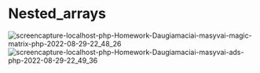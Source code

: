 # Nested_arrays
![screencapture-localhost-php-Homework-Daugiamaciai-masyvai-magic-matrix-php-2022-08-29-22_48_26](https://user-images.githubusercontent.com/98602810/187287626-c0c99bd4-f97e-4f1c-8a08-d326e785b4a6.png)
![screencapture-localhost-php-Homework-Daugiamaciai-masyvai-ads-php-2022-08-29-22_49_36](https://user-images.githubusercontent.com/98602810/187287636-4908e924-6441-4615-ac1f-d0bbc89840ab.png)
